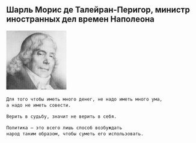 <!--2020-01-22 22:24:32-->
## Шарль Морис де Талейран-Перигор, министр иностранных дел времен Наполеона
<img src="./tall.jpg">

    Для того чтобы иметь много денег, не надо иметь много ума,
    а надо не иметь совести.

>  

    Верить в судьбу, значит не верить в себя.

>  

    Политика — это всего лишь способ возбуждать 
    народ таким образом, чтобы суметь его использовать.